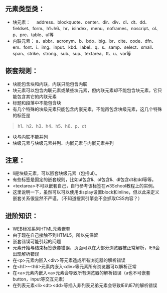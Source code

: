 ## 元素类型类：
* 块元素：
     address、blockquote、center、dir、div、dl、dt、dd、fieldset、form、h1~h6、hr、isindex、menu、noframes、noscript、ol、p、pre、table、ul等
* 内联元素：
     a、abbr、acronym、b、bdo、big、br、cite、code、dfn、em、font、i、img、input、kbd、label、q、s、samp、select、small、span、strike、strong、sub、sup、textarea、tt、u、var等
 
## 嵌套规则：
* 块能包含块和内联，内联只能包含内联
* 块元素可以包含内联元素或某些块元素，但内联元素却不能包含块元素，它只能包含其它的内联元素
* 标题和段落中不能包含块
* 有几个特殊的块级元素只能包含内嵌元素，不能再包含块级元素，这几个特殊的标签是
> h1、h2、h3、h4、h5、h6、p、dt
* 块与内联不能并列
* 块级元素与块级元素并列、内嵌元素与内嵌元素并列

## 注意：
* li是块级元素，可以嵌套块级元素（包括ul）。
* 有些标签是固定的嵌套规则，比如ul包含li、ol包含li、dl包含dt和dd等等。
* \<textarea>不可以嵌套自己，自行参考该标签在w3School教程上的实例。
* 这里说明一下，虽然可以可以使用display设置block和inline，但以此来定义嵌套关系很显然不严谨。（不知道搜索引擎会不会抓取CSS内容？）

## 进阶知识：
* WEB标准系列HTML元素嵌套
* 由于现在自己接触不到HTML5，所以先保留
* 嵌套错误可能引起的问题
* 元素开始与结束标签嵌套错误，页面可以在大部分浏览器被正常解析，IE9会出现解析错误
* 在\<p>元素内嵌入\<div>等元素造成所有浏览器的解析错误
* 在\<h1>\~\<h6>元素内嵌入\<div>等元素所有浏览器可以解析正常
* 在\<a>元素内嵌入\<a>元素会导致所有浏览器的解析错误（a也不可嵌套button，input等交互元素）
* 在列表元素\<li>\<dt>\<dd>等插入非列表兄弟元素会导致IE6\IE7的解析错误
